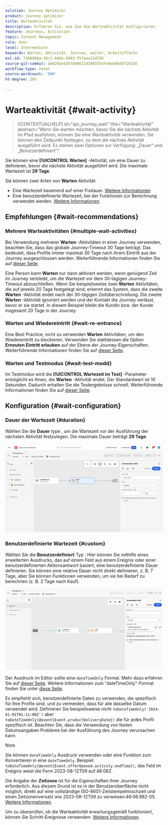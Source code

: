 ```yaml
---
solution: Journey Optimizer
product: journey optimizer
title: Warteaktivität
description: Erfahren Sie, wie Sie die Warteaktivität konfigurieren
feature: Journeys, Activities
topic: Content Management
role: User
level: Intermediate
keywords: Warten, Aktivität, Journey, weiter, Arbeitsfläche
exl-id: 7268489a-38c1-44da-b043-f57aaa12d7d5
source-git-commit: ab6292e93bf848671d39037bdfe0de8bdd7191b6
workflow-type: tm+mt
source-wordcount: '566'
ht-degree: 26%

---
```


# Warteaktivität {#wait-activity}

>[!CONTEXTUALHELP]
>id="ajo_journey_wait"
>title="Warteaktivität"
>abstract="Wenn Sie warten möchten, bevor Sie die nächste Aktivität im Pfad ausführen, können Sie eine Warteaktivität verwenden. Sie können den Zeitpunkt festlegen, zu dem die nächste Aktivität ausgeführt wird. Es stehen zwei Optionen zur Verfügung: „Dauer“ und „Benutzerdefiniert“."

Sie können eine **[!UICONTROL Warten]** -Aktivität, um eine Dauer zu definieren, bevor die nächste Aktivität ausgeführt wird.  Die maximale Wartezeit ist **29 Tage**.

Sie können zwei Arten von **Warten** Aktivität:

* Eine Wartezeit basierend auf einer Fixdauer. [Weitere Informationen](#duration)
* Eine benutzerdefinierte Wartezeit, bei der Funktionen zur Berechnung verwendet werden. [Weitere Informationen](#custom)

<!--
* [Email send time optimization](#email_send_time_optimization)
* [Fixed date](#fixed_date) 
-->

## Empfehlungen {#wait-recommendations}

### Mehrere Warteaktivitäten {#multiple-wait-activities}

Bei Verwendung mehrerer **Warten** -Aktivitäten in einer Journey verwenden, beachten Sie, dass das globale Journey-Timeout 30 Tage beträgt. Das bedeutet, dass Profile immer maximal 30 Tage nach ihrem Eintritt aus der Journey ausgeschlossen werden. Weiterführende Informationen finden Sie auf [dieser Seite](../building-journeys/journey-gs.md#global_timeout).

Eine Person kann **Warten** nur dann aktiviert werden, wenn genügend Zeit im Journey verbleibt, um die Wartezeit vor dem 30-tägigen Journey-Timeout abzuschließen. Wenn Sie beispielsweise zwei **Warten** Aktivitäten, die auf jeweils 20 Tage festgelegt sind, erkennt das System, dass die zweite **Warten** -Aktivität endet nach der 30-tägigen Zeitüberschreitung. Die zweite **Warten** -Aktivität ignoriert werden und der Kontakt die Journey verlässt, bevor er sie startet. In diesem Beispiel bleibt die Kundin bzw. der Kunde insgesamt 20 Tage in der Journey.

### Warten und Wiedereintritt {#wait-re-entrance}

Eine Best Practice, nicht zu verwenden **Warten** Aktivitäten, um den Wiedereintritt zu blockieren. Verwenden Sie stattdessen die Option **Erneuten Eintritt erlauben** auf der Ebene der Journey-Eigenschaften. Weiterführende Informationen finden Sie auf [dieser Seite](../building-journeys/journey-gs.md#entrance).

### Warten und Testmodus {#wait-test-modd}

Im Testmodus wird die **[!UICONTROL Wartezeit im Test]** -Parameter ermöglicht es Ihnen, die **Warten** -Aktivität endet. Der Standardwert ist 10 Sekunden. Dadurch erhalten Sie die Testergebnisse schnell. Weiterführende Informationen finden Sie auf [dieser Seite](../building-journeys/testing-the-journey.md).

## Konfiguration {#wait-configuration}

### Dauer der Wartezeit {#duration}

Wählen Sie die **Dauer** type , um die Wartezeit vor der Ausführung der nächsten Aktivität festzulegen. Die maximale Dauer beträgt **29 Tage**.

![Definieren der Wartezeit](assets/journey55.png)

<!--
## Fixed date wait{#fixed_date}

Select the date for the execution of the next activity.

![](assets/journey56.png)

-->

### Benutzerdefinierte Wartezeit {#custom}

Wählen Sie die **Benutzerdefiniert** Typ : Hier können Sie mithilfe eines erweiterten Ausdrucks, das auf einem Feld aus einem Ereignis oder einer benutzerdefinierten Aktionsantwort basiert, eine benutzerdefinierte Dauer definieren. Sie können eine relative Dauer nicht direkt definieren, z. B. 7 Tage, aber Sie können Funktionen verwenden, um sie bei Bedarf zu berechnen (z. B. 2 Tage nach Kauf).

![Definieren einer benutzerdefinierten Wartezeit mit einem Ausdruck](assets/journey57.png)

Der Ausdruck im Editor sollte eine `dateTimeOnly` Format. Mehr dazu erfahren Sie auf [dieser Seite](expression/expressionadvanced.md). Weitere Informationen zum &quot;dateTimeOnly&quot;-Format finden Sie unter [diese Seite](expression/data-types.md).

Es empfiehlt sich, benutzerdefinierte Daten zu verwenden, die spezifisch für Ihre Profile sind, und zu vermeiden, dass für alle dasselbe Datum verwendet wird. Definieren Sie beispielsweise nicht `toDateTimeOnly('2024-01-01T01:11:00Z')` aber `toDateTimeOnly(@event{Event.productDeliveryDate})` die für jedes Profil spezifisch ist. Beachten Sie, dass die Verwendung von festen Datumsangaben Probleme bei der Ausführung des Journey verursachen kann.


>[!NOTE]
>
>Sie können `dateTimeOnly` Ausdruck verwenden oder eine Funktion zum Konvertieren in eine `dateTimeOnly`. Beispiel: `toDateTimeOnly(@event{Event.offerOpened.activity.endTime})`, das Feld im Ereignis weist die Form 2023-08-12T09 auf:46:06Z.
>
>Die Angabe der **Zeitzone** ist für die Eigenschaften Ihrer Journey erforderlich. Aus diesem Grund ist es in der Benutzeroberfläche nicht möglich, direkt auf eine vollständige ISO-8601-Zeitstempelmischzeit und einen Zeitzonenversatz wie 2023-08-12T09 zu verweisen:46:06.982-05. [Weitere Informationen](../building-journeys/timezone-management.md).


Um zu überprüfen, ob die Warteaktivität erwartungsgemäß funktioniert, können Sie Schritt-Ereignisse verwenden. [Weitere Informationen](../reports/query-examples.md#common-queries).

<!--## Email send time optimization{#email_send_time_optimization}

This type of wait uses a score calculated in Adobe Experience Platform. The score calculates the propensity to click or open an email in the future based on past behavior. Note that the algorithm calculating the score needs a certain amount of data to work. As a result, when it does not have enough data, the default wait time will apply. At publication time, you'll be notified that the default time applies.

>[!NOTE]
>
>The first event of your journey must have a namespace.
>
>This capability is only available after an **[!UICONTROL Email]** activity. You need to have Adobe Campaign Standard.

1. In the **[!UICONTROL Amount of time]** field, define the number of hours to consider to optimize email sending.
1. In the **[!UICONTROL Optimization type]** field, choose if the optimization should increase clicks or opens.
1. In the **[!UICONTROL Default time]** field, define the default time to wait if the predictive send time score is not available.

    >[!NOTE]
    >
    >Note that the send time score can be unavailable because there is not enough data to perform the calculation. In this case, you will be informed, at publication time, that the default time applies.

![](assets/journey57bis.png)-->
